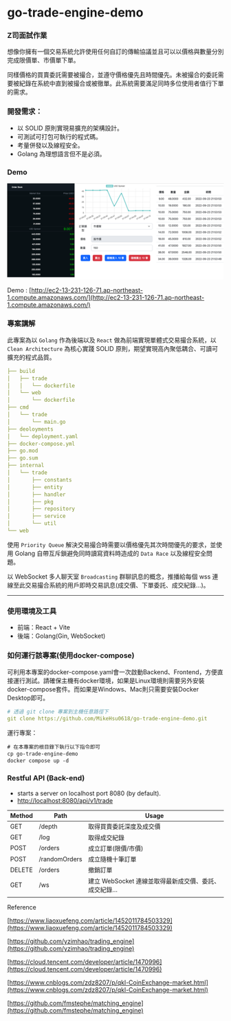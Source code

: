# go-trade-engine-demo


### Z司面試作業

想像你擁有一個交易系統允許使用任何自訂的傳輸協議並且可以以價格與數量分別完成限價單、市價單下單。

同樣價格的買賣委託需要被撮合，並遵守價格優先且時間優先。未被撮合的委託需要被紀錄在系統中直到被撮合或被徹單。此系統需要滿足同時多位使用者值行下單的需求。

### 開發需求：

- 以 SOLID 原則實現易擴充的架構設計。
- 可測試可打包可執行的程式碼。
- 考量併發以及線程安全。
- Golang 為理想語言但不是必須。

### Demo

![demo](./asset/demo.png)

Demo : [http://ec2-13-231-126-71.ap-northeast-1.compute.amazonaws.com/](http://ec2-13-231-126-71.ap-northeast-1.compute.amazonaws.com/)

### 專案講解

 此專案為以 `Golang` 作為後端以及 `React` 做為前端實現單體式交易撮合系統，以 `Clean Architecture` 為核心實踐 SOLID 原則，期望實現高內聚低耦合、可讀可擴充的程式品質。

```yaml
├── build
│   ├── trade
│   │   └── dockerfile
│   └── web
│       └── dockerfile
├── cmd
│   └── trade
│       └── main.go
├── deoloyments
│   └── deployment.yaml
├── docker-compose.yml
├── go.mod
├── go.sum
├── internal
│   └── trade
│       ├── constants
│       ├── entity
│       ├── handler
│       ├── pkg
│       ├── repository
│       ├── service
│       └── util
└── web
```

使用 `Priority Queue` 解決交易撮合時需要以價格優先其次時間優先的要求，並使用 Golang 自帶互斥鎖避免同時讀寫資料時造成的 `Data Race` 以及線程安全問題。

以 WebSocket 多人聊天室 `Broadcasting` 群聊訊息的概念，推播給每個 wss 連線至此交易撮合系統的用戶即時交易訊息(成交價、下單委託、成交紀錄…)。

---

### 使用環境及工具

- 前端：React + Vite
- 後端：Golang(Gin, WebSocket)

### **如何運行該專案(使用docker-compose)**

可利用本專案的docker-compose.yaml會一次啟動Backend、Frontend，方便直接運行測試。請確保主機有docker環境，如果是Linux環境則需要另外安裝docker-compose套件。而如果是Windows、Mac則只需要安裝Docker Desktop即可。

```yaml
# 透過 git clone 專案到主機任意路徑下
git clone https://github.com/MikeHsu0618/go-trade-engine-demo.git
```

運行專案：

```
# 在本專案的根目錄下執行以下指令即可
cp go-trade-engine-demo
docker compose up -d
```

### Restful API (Back-end)

- starts a server on localhost port 8080 (by default).
- [http://localhost:8080/api/v1/trade](http://localhost:8080//api/v1/trade)

| Method | Path | Usage |
| --- | --- | --- |
| GET | /depth | 取得買賣委託深度及成交價 |
| GET | /log | 取得成交紀錄 |
| POST | /orders | 成立訂單(限價/市價) |
| POST | /randomOrders | 成立隨機十筆訂單 |
| DELETE | /orders | 撤銷訂單 |
| GET | /ws | 建立 WebSocket 連線並取得最新成交價、委託、成交紀錄… |
|  |  |  |

Reference

[https://www.liaoxuefeng.com/article/1452011784503329](https://www.liaoxuefeng.com/article/1452011784503329)

[https://github.com/yzimhao/trading_engine](https://github.com/yzimhao/trading_engine)

[https://cloud.tencent.com/developer/article/1470996](https://cloud.tencent.com/developer/article/1470996)

[https://www.cnblogs.com/zdz8207/p/qkl-CoinExchange-market.html](https://www.cnblogs.com/zdz8207/p/qkl-CoinExchange-market.html)

[https://github.com/fmstephe/matching_engine](https://github.com/fmstephe/matching_engine)
